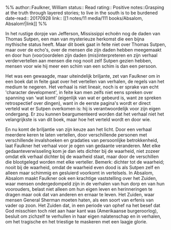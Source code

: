 %%
author::Faulkner, William
status:: Read
rating:: Positive
notes::Grasping at the truth through layered stories; to live in the south is to be burdened
date-read:: 20170928
link:: [[1 notes/11 media/111 books/Absalom, Absalom!|link]]
%%

In het rustige dorpje van Jefferson, Mississippi echoën nog de daden van Thomas Sutpen, een man van mysterieuze herkomst die een bijna mythische status heeft. Maar dit boek gaat in feite niet over Thomas Sutpen, maar over de echo's, over de mensen die zijn daden hebben meegemaakt en door hun (voor)oordelen zijn daden (mis)interpreteren en zijn verhaal verdervertellen aan mensen die nog nooit zelf Sutpen gezien hebben, mensen voor wie hij meer een schim van een schim is dan een persoon.

Het was een gewaagde, maar uiteindelijk briljante, zet van Faulkner om in een boek dat in feite gaat over het vertellen van verhalen, de regels van het medium  te negeren. Het verhaal is niet lineair, noch is er sprake van echt 'character development', in feite kan men zelfs niet eens spreken over spanning van 'wat komt' (eigenlijk van wat er gebeurd is, want ze spreken retrospectief over dingen), want in de eerste pagina's wordt er direct verteld wat er Sutpen overkomen is: hij is verantwoordelijk voor zijn eigen ondergang. Er zou kunnen beargumenteerd worden dat het verhaal niet het velangrijkste is van dit boek, maar hoe het verteld wordt en door wie.

En nu komt de briljantie van zijn keuze aan het licht. Door een verhaal meerdere keren te laten vertellen, door verschillende personen met verschillende invalshoeken en gradaties van persoonlijke betrokkenheid, laat Faulkner het verhaal voor je ogen van gedaante veranderen. Met elke gedaanteverwisseling kom je dan iets dichter bij de waarheid, niet zozeer omdat elk verhaal dichter bij de waarheid staat, maar door de verschillen die blootgelegd worden met elke verteller. Bemerk: dichter tot de waarheid; nooit bij de waarheid, omdat de waarheid even dood is als Sutpen zelf en alleen maar schimmig en gesluierd voorkomt in vertelsels. 
In Absalom, Absalom maakt Faulkner ook een krachtige vaststelling over het Zuiden, waar mensen ondergedompeld zijn in de verhalen van hun dorp en van hun voorouders, belast niet alleen om hun eigen leven en herinneringen te dragen maar ook dat van anderen en ernaar te leven. Het Zuiden, waar mensen General Sherman moeten haten, als een soort van erfenis van vader op zoon. Het Zuiden dat, in een periode van ophef na het besef dat God misschien toch niet aan haar kant was (Amerikaanse burgeroorlog), besluit om zichzelf te verhullen in haar eigen nalatenschap en in verhalen, om het tragische en het triestige te maskeren met een laagje glorie. 
